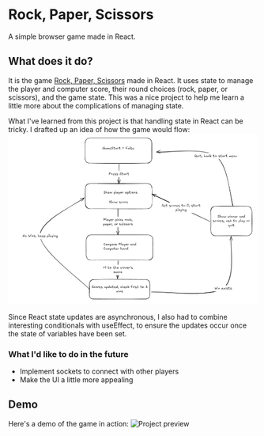 # Rock, Paper, Scissors

A simple browser game made in React.

## What does it do?

It is the game [Rock, Paper, Scissors](https://en.wikipedia.org/wiki/Rock_paper_scissors) made in React. It uses state to manage
the player and computer score, their round choices (rock, paper, or scissors),
and the game state. This was a nice project to help me learn a little more about
the complications of managing state.

What I've learned from this project is that handling state in React can be
tricky. I drafted up an idea of how the game would flow:
<img src="./game logic map.png" alt="Game logic flow chart">

Since React state updates are asynchronous, I also had to combine interesting
conditionals with useEffect, to ensure the updates occur once the state of
variables have been set.

### What I'd like to do in the future

- Implement sockets to connect with other players
- Make the UI a little more appealing

## Demo

Here's a demo of the game in action:
<img src="rock-paper-scissors-demo.gif" alt="Project preview">
